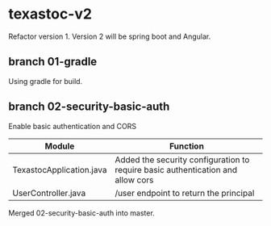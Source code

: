 # texastoc-v2
Refactor version 1. Version 2 will be spring boot and Angular.

## branch 01-gradle
Using gradle for build.

## branch 02-security-basic-auth
Enable basic authentication and CORS 

Module | Function
------------ | -------------
TexastocApplication.java | Added the security configuration to require basic authentication and allow cors
UserController.java | /user endpoint to return the principal

Merged 02-security-basic-auth into master.

